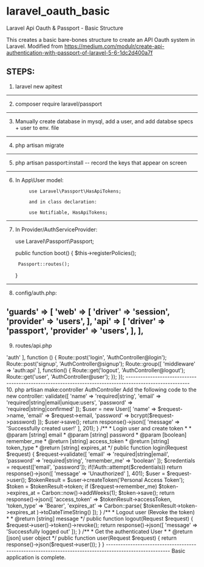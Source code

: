 # laravel_oauth_basic
Laravel Api Oauth & Passport - Basic Structure

This creates a basic bare-bones structure to create an API Oauth system in Laravel. Modified from https://medium.com/modulr/create-api-authentication-with-passport-of-laravel-5-6-1dc2d400a7f 

STEPS:
--------------------------------------------------------------------------------------------------------
1. laravel new apitest 
--------------------------------------------------------------------------------------------------------
2. composer require laravel/passport
--------------------------------------------------------------------------------------------------------
3. Manually create database in mysql, add a user, and add databse specs + user to env. file
--------------------------------------------------------------------------------------------------------
4. php artisan migrate
--------------------------------------------------------------------------------------------------------
5. php artisan passport:install  -- record the keys that appear on screen
--------------------------------------------------------------------------------------------------------
6. In App\User model:
	
			use Laravel\Passport\HasApiTokens;

			and in class declaration: 

			use Notifiable, HasApiTokens;
--------------------------------------------------------------------------------------------------------
7. In Provider/AuthServiceProvider:

	use Laravel\Passport\Passport;

	public function boot()
    {
        $this->registerPolicies();

        Passport::routes();
    }
--------------------------------------------------------------------------------------------------------
8. config/auth.php:

'guards' => [
    'web' => [
	'driver' => 'session',
	'provider' => 'users',
    ],
    'api' => [
	'driver' => 'passport',
	'provider' => 'users',
    ],
],
--------------------------------------------------------------------------------------------------------
9. routes/api.php

<?php

use Illuminate\Http\Request;

Route::group([
    'prefix' => 'auth'
], function () {
    Route::post('login', 'AuthController@login');
    Route::post('signup', 'AuthController@signup');
  
    Route::group([
      'middleware' => 'auth:api'
    ], function() {
        Route::get('logout', 'AuthController@logout');
        Route::get('user', 'AuthController@user');
    });
});

--------------------------------------------------------------------------------------------------------
10.  php artisan make:controller AuthController



Add the following code to the new controller:

<?php

namespace App\Http\Controllers;

use Illuminate\Http\Request;
use Illuminate\Support\Facades\Auth;
use Carbon\Carbon;
use App\User;

class AuthController extends Controller
{
    /**
     * Create user
     *
     * @param  [string] name
     * @param  [string] email
     * @param  [string] password
     * @param  [string] password_confirmation
     * @return [string] message
     */
    public function signup(Request $request)
    {
        $request->validate([
            'name' => 'required|string',
            'email' => 'required|string|email|unique:users',
            'password' => 'required|string|confirmed'
        ]);

        $user = new User([
            'name' => $request->name,
            'email' => $request->email,
            'password' => bcrypt($request->password)
        ]);

        $user->save();

        return response()->json([
            'message' => 'Successfully created user!'
        ], 201);
    }
  
    /**
     * Login user and create token
     *
     * @param  [string] email
     * @param  [string] password
     * @param  [boolean] remember_me
     * @return [string] access_token
     * @return [string] token_type
     * @return [string] expires_at
     */
    public function login(Request $request)
    {
        $request->validate([
            'email' => 'required|string|email',
            'password' => 'required|string',
            'remember_me' => 'boolean'
        ]);

        $credentials = request(['email', 'password']);

        if(!Auth::attempt($credentials))
            return response()->json([
                'message' => 'Unauthorized'
            ], 401);

        $user = $request->user();

        $tokenResult = $user->createToken('Personal Access Token');
        $token = $tokenResult->token;

        if ($request->remember_me)
            $token->expires_at = Carbon::now()->addWeeks(1);

        $token->save();

        return response()->json([
            'access_token' => $tokenResult->accessToken,
            'token_type' => 'Bearer',
            'expires_at' => Carbon::parse(
                $tokenResult->token->expires_at
            )->toDateTimeString()
        ]);
    }
  
    /**
     * Logout user (Revoke the token)
     *
     * @return [string] message
     */
    public function logout(Request $request)
    {
        $request->user()->token()->revoke();

        return response()->json([
            'message' => 'Successfully logged out'
        ]);
    }
  
    /**
     * Get the authenticated User
     *
     * @return [json] user object
     */
    public function user(Request $request)
    {
        return response()->json($request->user());
    }
}



--------------------------------------------------------------------------------------------------------



Basic application is complete. 













	
